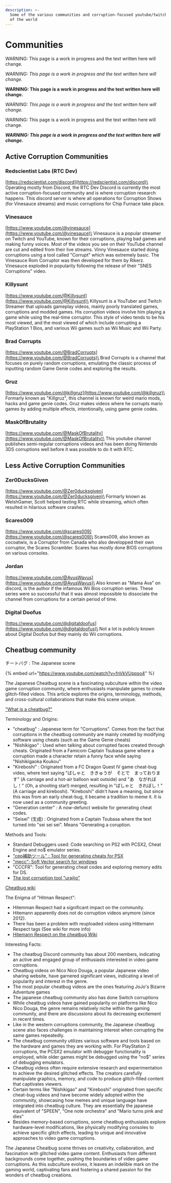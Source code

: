 ```yaml
---
description: >-
  Some of the various communities and corruption-focused youtube/twitch channels
  of the world
---
```


# Communities

WARNING: This page is a work in progress and the text written here will change.

_WARNING: This page is a work in progress and the text written here will change._

**WARNING: This page is a work in progress and the text written here will change.**

_WARNING: This page is a work in progress and the text written here will change._

WARNING: This page is a work in progress and the text written here will change.

_**WARNING: This page is a work in progress and the text written here will change.**_

## Active Corruption Communities

### Redscientist Labs (RTC Dev)

[https://redscientist.com/discord](https://redscientist.com/discord)\
Operating mostly from Discord, the RTC Dev Discord is currently the most active corruption-focused community and is where corruption research happens. This discord server is where all operations for Corruption Shows (for Vinesauce streams) and music corruptions for Chip Furnace take place.



### Vinesauce

[https://www.youtube.com/@vinesauce](https://www.youtube.com/@vinesauce)\
Vinesauce is a popular streamer on Twitch and YouTube, known for their corruptions, playing bad games and making funny voices. Most of the videos you see on their YouTube channel are cut and edited from their live streams. Vinny Vinesauce started doing corruptions using a tool called "Corrupt" which was extremely basic. The Vinesauce Rom Corruptor was then developed for them by Rikerz. Vinesauce exploded in popularity following the release of their "SNES Corruptions" video.



### Killysunt

[https://www.youtube.com/@Killysunt](https://www.youtube.com/@Killysunt)\
Killysunt is a YouTuber and Twitch Streamer that uploads gameplay videos, mainly poorly translated games, corruptions and modded games. His corruption videos involve him playing a game while using the real-time corruptor. This style of video tends to be his most viewed, and the most viewed of which include corrupting a PlayStation 1 Bios, and various Wii games such as Wii Music and Wii Party.



### Brad Corrupts

[https://www.youtube.com/@BradCorrupts](https://www.youtube.com/@BradCorrupts)\
Brad Corrupts is a channel that focuses on purely random corruptions, emulating the classic process of inputting random Game Genie codes and exploring the results.



### Gruz

[https://www.youtube.com/@killgruz](https://www.youtube.com/@killgruz)\
Formarly known as "Killgruz", this channel is known for weird mario mods, hacks and game genie codes. Gruz makes videos where he corrupts mario games by adding multiple effects, intentionally, using game genie codes.



### MaskOfBrutality

[https://www.youtube.com/@MaskOfBrutality](https://www.youtube.com/@MaskOfBrutality)\
This youtube channel publishes semi-regular corruptions videos and has been doing Nintendo 3DS corruptions well before it was possible to do it with RTC.

## Less Active Corruption Communities

### Zer0DucksGiven

[https://www.youtube.com/@Zer0ducksgiven](https://www.youtube.com/@Zer0ducksgiven)\
Formarly known as WelshGamer, Scott helped testing RTC while streaming, which often resulted in hilarious software crashes.&#x20;



### Scares009

[https://www.youtube.com/@scares009](https://www.youtube.com/@scares009)\
Scares009, also known as cocoatwix, is a Corruptor from Canada who also developped their own corruptor, the Scares Scrambler. Scares has mostly done BIOS corruptions on various consoles.



### Jordan

[https://www.youtube.com/@AvusWavus](https://www.youtube.com/@AvusWavus)\
Also known as "Mama Ava" on discord, is the author if the infamous Wii Bios corruption series. These series were so successful that it was almost impossible to dissociate the channel from corruptions for a certain period of time.



### Digital Doofus

[https://www.youtube.com/@digitaldoofus](https://www.youtube.com/@digitaldoofus)\
Not a lot is publicly known about Digital Doofus but they mainly do Wii corruptions.



## Cheatbug community

チートバグ : The Japanese scene

{% embed url="https://www.youtube.com/watch?v=fnVkVUppso4" %}

The Japanese Cheatbug scene is a fascinating subculture within the video game corruption community, where enthusiasts manipulate games to create glitch-filled videos. This article explores the origins, terminology, methods, and cross-cultural collaborations that make this scene unique.

["What is a cheatbug?" ](https://dic.nicovideo.jp/a/%E3%83%81%E3%83%BC%E3%83%88%E3%83%90%E3%82%B0%E5%8B%95%E7%94%BB)

Terminology and Origins:

* "cheatbug" : Japanese term for "Corruptions". Comes from the fact that corruptions in the cheatbug community are mainly created by modifying software using cheats (such as the Game Genie cheats)
* "Nishikigao" : Used when talking about corrupted faces created through cheats. Originated from a Famicom Captain Tsubasa game where a corruption made a character retain a funny face while saying "Nishikigaoka Koukou"
* "Kireboshi" : Originated from a FC Dragon Quest IV game cheat-bug video, where text saying "ばしゃと　ききゅうが　そとで　まっております" (A carriage and a hot-air balloon wait outside) and "あ　ながれぼし！" (Oh, a shooting star!) merged, resulting in "ばしゃと　きれぼし！" (A carriage and kireboshi). "Kireboshi" didn't have a meaning, but since this was from an early cheat-bug, it became a tradition to meme it. It is now used as a community greeting.
* "Generation center" : A now-defunct website for generating cheat codes.
* "Seisei" (生成) : Originated from a Captain Tsubasa where the text turned into "sei sei sei". Means "Generating a coruption.

Methods and Tools:

* Standard Debuggers used: Code searching on PS2 with PCSX2, Cheat Engine and no$ emulator series.
* ["cep補助ツール" : Tool for generating cheats for PSX ](http://drhell.web.fc2.com/labo/index.html)
* ["mecc": Soft Vector search for windows](https://www.vector.co.jp/soft/winnt/hardware/se476625.html)&#x20;
* "CCCFR": Tool for generating cheat codes and exploring memory edits for DS.
* [The lost corruption tool "urajijo" ](https://cdn.discordapp.com/attachments/279664862836031488/835743912232484915/urajijo.zip)



[Cheatbug wiki](https://wikiwiki.jp/htrespect/)

The Enigma of "Hitman Respect":

* Hitemman Respect had a significant impact on the community.
* Hitemann apparently does not do corruption videos anymore (since 2012).
* There has been a problem with reuploaded videos using Hittemann Respect tags (See wiki for more info)&#x20;
* [Hitemann Respect on the cheatbug Wiki](https://wikiwiki.jp/htrespect/%E3%83%92%E3%83%86%E3%83%83%E3%83%9E%E3%83%B3%E3%83%AA%E3%82%B9%E3%83%9A%E3%82%AF%E3%83%88)

Interesting Facts:

* The cheatbug Discord community has about 200 members, indicating an active and engaged group of enthusiasts interested in video game corruptions.
* Cheatbug videos on Nico Nico Douga, a popular Japanese video sharing website, have garnered significant views, indicating a level of popularity and interest in the genre.
* The most popular cheatbug videos are the ones featuring JoJo's Bizarre Adventure games
* The japanese cheatbug community also has done Switch corruptions
* While cheatbug videos have gained popularity on platforms like Nico Nico Douga, the genre remains relatively niche within the gaming community, and there are discussions about its decreasing excitement in recent times.
* Like in the western corruptions community, the Japanese cheatbug scene also faces challenges in maintaining interest when corrupting the same games repeatedly.
* The cheatbug community utilizes various software and tools based on the hardware and games they are working with. For PlayStation 2 corruptions, the PCSX2 emulator with debugger functionality is employed, while older games might be debugged using the "no$" series of debugging emulators.
* Cheatbug videos often require extensive research and experimentation to achieve the desired glitched effects. The creators carefully manipulate graphics, memory, and code to produce glitch-filled content that captivates viewers.
* Certain terms like "Nishikigao" and "Kireboshi" originated from specific cheat-bug videos and have become widely adopted within the community, showcasing how memes and unique language have integrated into cheatbug culture. They are essentially the japanese equivalent of "SPEEN", "One note orchestra" and "Mario turns pink and dies"
* Besides memory-based corruptions, some cheatbug enthusiasts explore hardware-level modifications, like physically modifying consoles to achieve specific glitch effects, leading to unique and innovative approaches to video game corruptions.

The Japanese Cheatbug scene thrives on creativity, collaboration, and fascination with glitched video game content. Enthusiasts from different backgrounds come together, pushing the boundaries of video game corruptions. As this subculture evolves, it leaves an indelible mark on the gaming world, captivating fans and fostering a shared passion for the wonders of cheatbug creations.

